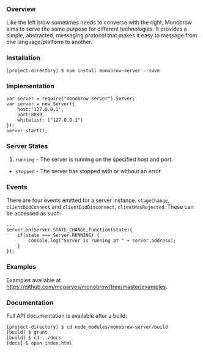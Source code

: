 ### Overview

Like the left brow sometimes needs to converse with the right, Monobrow aims to serve the same purpose for different technologies. It provides a simple, abstracted, messaging protocol that makes it easy to message from one language/platform to another.

### Installation

	[project-directory] $ npm install monobrow-server --save

### Implementation

	var Server = require("monobrow-server").Server;
	var server = new Server({
		host:"127.0.0.1",
		port:8889,
		whitelist: ["127.0.0.1"]
	});
	server.start();

### Server States

1. `running` - The server is running on the specified host and port.
* `stopped` - The server has stopped with or without an error.

### Events

There are four events emitted for a server instance. `stageChange`, `clientDidConnect` and `clientDidDisconnect`, `clientWasRejected`. These can be accessed as such:

	...
	server.on(Server.STATE_CHANGE,function(state){
		if(state === Server.RUNNING) {
			console.log("Server is running at " + server.address);
		}
	});

### Examples

Examples available at https://github.com/mcgaryes/monobrow/tree/master/examples.

### Documentation

Full API documentation is available after a build:
	
	[project-directory] $ cd node_modules/monobrow-server/build
	[build] $ grunt
	[build] $ cd ../docs
	[docs] $ open index.html